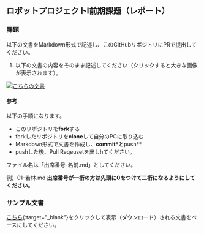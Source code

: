## ロボットプロジェクトI前期課題（レポート）

### 課題
以下の文書をMarkdown形式で記述し、このGitHubリポジトリにPRで提出してください。

1. 以下の文書の内容をそのまま記述してください（クリックすると大きな画像が表示されます）。

[![こちらの文書](/images/2021fs-robo/sample.png)](/images/2021fs-robo/sample.png)

#### 参考
以下の手順になります。
- このリポジトリを**fork**する
- forkしたリポジトリを**clone**して自分のPCに取り込む
- Markdown形式で文書を作成し、**commit*と**push**
- pushした後、Pull Reqeusetを出しhてください。

ファイル名は「出席番号-名前.md」としてください。

例）01-若林.md
**出席番号が一桁の方は先頭に0をつけて二桁になるようにしてください。**

### サンプル文書
[こちら](){:target="_blank"}をクリックして表示（ダウンロード）される文書をベースにしてください。
